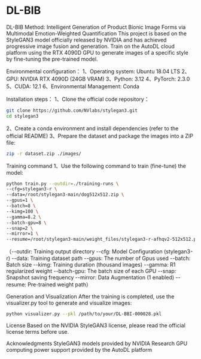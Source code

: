 # DL-BIB
DL-BIB Method: Intelligent Generation of Product Bionic Image Forms via Multimodal Emotion-Weighted Quantification
This project is based on the StyleGAN3 model officially released by NVIDIA and has achieved progressive image fusion and generation. Train on the AutoDL cloud platform using the RTX 4090D GPU to generate images of a specific style by fine-tuning the pre-trained model.

Environmental configuration：
1、Operating system: Ubuntu 18.04 LTS
2、GPU: NVIDIA RTX 4090D (24GB VRAM)
3、Python: 3.12
4、PyTorch: 2.3.0
5、CUDA: 12.1
6、Environmental Management: Conda

Installation steps：
1、Clone the official code repository：
```bash
git clone https://github.com/NVlabs/stylegan3.git
cd stylegan3
```
2、Create a conda environment and install dependencies (refer to the official README)
3、Prepare the dataset and package the images into a ZIP file:
```bash
zip -r dataset.zip ./images/
```

Training command
1、Use the following command to train (fine-tune) the model:
```bash
python train.py --outdir=./training-runs \
--cfg=stylegan3-r \
--data=/root/stylegan3-main/dog512x512.zip \
--gpus=1 \
--batch=8 \
--kimg=100 \
--gamma=8.2 \
--batch-gpu=8 \
--snap=2 \
--mirror=1 \
--resume=/root/stylegan3-main/weight_files/stylegan3-r-afhqv2-512x512.pkl
```
（--outdir: Training output directory
--cfg: Model Configuration (stylegan3-r)
--data: Training dataset path
--gpus: The number of Gpus used
--batch: Batch size
--kimg: Training duration (thousand images)
--gamma: R1 regularized weight
--batch-gpu: The batch size of each GPU
--snap: Snapshot saving frequency
--mirror: Data Augmentation (1 enabled)
--resume: Pre-trained weight path）

Generation and Visualization
After the training is completed, use the visualizer.py tool to generate and visualize images:
```bash
python visualizer.py --pkl /path/to/your/DL-BBI-000028.pkl
```
License
Based on the NVIDIA StyleGAN3 license, please read the official license terms before use.

Acknowledgments
StyleGAN3 models provided by NVIDIA Research
GPU computing power support provided by the AutoDL platform
